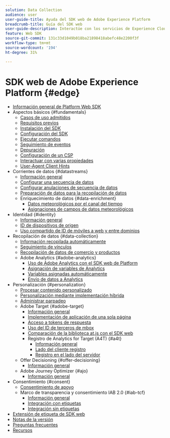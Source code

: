 ```yaml
---
solution: Data Collection
audience: user
user-guide-title: Ayuda del SDK web de Adobe Experience Platform
breadcrumb-title: Guía del SDK web
user-guide-description: Interactúe con los servicios de Experience Cloud a través de la red perimetral.
feature: Web SDK
source-git-commit: 131c33d1049b018ba21898418abefc48e2200f3f
workflow-type: tm+mt
source-wordcount: '194'
ht-degree: 31%

---
```



# SDK web de Adobe Experience Platform {#edge}

* [Información general de Platform Web SDK](home.md)
* Aspectos básicos {#fundamentals}
   * [Casos de uso admitidos](fundamentals/supported-use-cases.md)
   * [Requisitos previos](fundamentals/prerequisite.md)
   * [Instalación del SDK](fundamentals/installing-the-sdk.md)
   * [Configuración del SDK](fundamentals/configuring-the-sdk.md)
   * [Ejecutar comandos](fundamentals/executing-commands.md)
   * [Seguimiento de eventos](fundamentals/tracking-events.md)
   * [Depuración](fundamentals/debugging.md)
   * [Configuración de un CSP](fundamentals/configuring-a-csp.md)
   * [Interactuar con varias propiedades](fundamentals/interacting-with-multiple-properties.md)
   * [User-Agent Client Hints](fundamentals/user-agent-client-hints.md)
* Corrientes de datos {#datastreams}
   * [Información general](./datastreams/overview.md)
   * [Configurar una secuencia de datos](./datastreams/configure.md)
   * [Configurar anulaciones de secuencia de datos](./datastreams/overrides.md)
   * [Preparación de datos para la recopilación de datos](./datastreams/data-prep.md)
   * Enriquecimiento de datos {#data-enrichment}
      * [Datos meteorológicos por el canal del tiempo](./datastreams/data-enrichment/weather.md)
      * [Asignaciones de campos de datos meteorológicos](./datastreams/data-enrichment/weather-reference.md)
* Identidad {#identity}
   * [Información general](identity/overview.md)
   * [ID de dispositivos de origen](identity/first-party-device-ids.md)
   * [Uso compartido de ID de móviles a web y entre dominios](identity/id-sharing.md)
* Recopilación de datos {#data-collection}
   * [Información recopilada automáticamente](data-collection/automatic-information.md)
   * [Seguimiento de vínculos](data-collection/track-links.md)
   * [Recopilación de datos de comercio y productos](data-collection/collect-commerce-data.md)
   * Adobe Analytics {#adobe-analytics}
      * [Uso de Adobe Analytics con el SDK web de Platform](data-collection/adobe-analytics/analytics-overview.md)
      * [Asignación de variables de Analytics](data-collection/adobe-analytics/manually-mapping-variables.md)
      * [Variables asignadas automáticamente](data-collection/adobe-analytics/automatically-mapped-vars.md)
      * [Envío de datos a Analytics](data-collection/adobe-analytics/sending-data-to-analytics.md)
* Personalización {#personalization}
   * [Procesar contenido personalizado](personalization/rendering-personalization-content.md)
   * [Personalización mediante implementación híbrida](personalization/hybrid-personalization.md)
   * [Administrar parpadeo](personalization/manage-flicker.md)
   * Adobe Target {#adobe-target}
      * [Información general](personalization/adobe-target/target-overview.md)
      * [Implementación de aplicación de una sola página](personalization/adobe-target/spa-implementation.md)
      * [Acceso a tokens de respuesta](personalization/adobe-target/accessing-response-tokens.md)
      * [Uso del ID de terceros de mbox](personalization/adobe-target/using-mbox-3rdpartyid.md)
      * [Comparación de la biblioteca at.js con el SDK web](personalization/adobe-target/web-sdk-atjs-comparison.md)
      * Registro de Analytics for Target (A4T) {#a4t}
         * [Información general ](personalization/adobe-target/analytics-logging/overview.md)
         * [Lado del cliente registro](personalization/adobe-target/analytics-logging/client-side.md)
         * [Registro en el lado del servidor](personalization/adobe-target/analytics-logging/server-side.md)
   * Offer Decisioning {#offer-decisioning}
      * [Información general](personalization/offer-decisioning/offer-decisioning-overview.md)
   * Adobe Journey Optimizer {#ajo}
      * [Información general](personalization/ajo/overview.md)
* Consentimiento {#consent}
   * [Consentimiento de apoyo](consent/supporting-consent.md)
   * Marco de transparencia y consentimiento IAB 2.0 {#iab-tcf}
      * [Información general](consent/iab-tcf/overview.md)
      * [Integración con etiquetas](consent/iab-tcf/with-launch.md)
      * [Integración sin etiquetas](consent/iab-tcf/without-launch.md)
* [Extensión de etiqueta de SDK web](web-sdk-tag-extension-overview.md)
* [Notas de la versión](release-notes.md)
* [Preguntas frecuentes](web-sdk-faq.md)
* [Recursos](resources.md)
